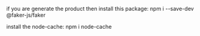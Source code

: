 if you are generate the product then install this package: 
npm i --save-dev @faker-js/faker


install the node-cache:
npm i node-cache
